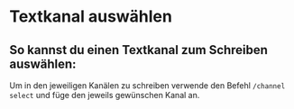# Textkanal auswählen

## So kannst du einen Textkanal zum Schreiben auswählen:

<deflist>
<def title="Textkanal auswählen">
Um in den jeweiligen Kanälen zu schreiben verwende den Befehl <code>/channel select</code> und füge den jeweils gewünschen Kanal an.
</def>
</deflist>
